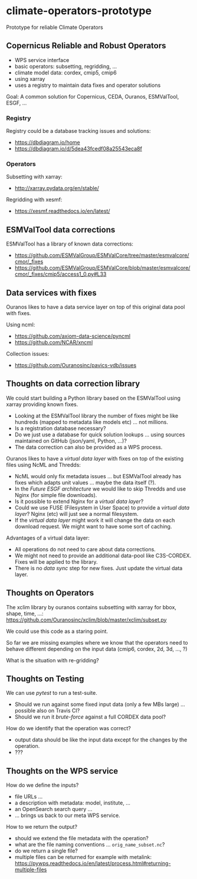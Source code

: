 # climate-operators-prototype
Prototype for reliable Climate Operators

## Copernicus Reliable and Robust Operators

* WPS service interface
* basic operators: subsetting, regridding, ...
* climate model data: cordex, cmip5, cmip6
* using xarray
* uses a registry to maintain data fixes and operator solutions

Goal: A common solution for Copernicus, CEDA, Ouranos, ESMValTool, ESGF, ...

### Registry

Registry could be a database tracking issues and solutions:
* https://dbdiagram.io/home
* https://dbdiagram.io/d/5dea43fcedf08a25543eca8f

### Operators

Subsetting with xarray:
* http://xarray.pydata.org/en/stable/

Regridding with xesmf:
* https://xesmf.readthedocs.io/en/latest/

## ESMValTool data corrections

ESMValTool has a library of known data corrections:
* https://github.com/ESMValGroup/ESMValCore/tree/master/esmvalcore/cmor/_fixes
* https://github.com/ESMValGroup/ESMValCore/blob/master/esmvalcore/cmor/_fixes/cmip5/access1_0.py#L33

## Data services with fixes

Ouranos likes to have a data service layer on top of this original data pool with fixes.

Using ncml:
* https://github.com/axiom-data-science/pyncml
* https://github.com/NCAR/xncml

Collection issues:
* https://github.com/Ouranosinc/pavics-vdb/issues


## Thoughts on data correction library

We could start building a Python library based on the ESMValTool using xarray providing known fixes.

* Looking at the ESMValTool library the number of fixes might be like hundreds (mapped to metadata like models etc) ... not millions.
* Is a registration database necessary?
* Do we just use a database for quick solution lookups ... using sources maintained on GitHub (json/yaml, Python, ...)?
* The data correction can also be provided as a WPS process.

Ouranos likes to have a *virtual data layer* with fixes on top of the existing files using NcML and Thredds:

* NcML would only fix metadata issues ... but ESMValTool already has fixes which adapts unit values ... maybe the data itself (?).
* In the *Future ESGF architecture* we would like to skip Thredds and use Nginx (for simple file downloads).
* Is it possible to extend Nginx for a *virtual data layer*?
* Could we use FUSE (Filesystem in User Space) to provide a *virtual data layer*? Nginx (etc) will just see a normal filesystem.
* If the *virtual data layer* might work it will change the data on each download request. We might want to have some sort of caching.

Advantages of a virtual data layer:

* All operations do not need to care about data corrections.
* We might not need to provide an additional data-pool like C3S-CORDEX. Fixes will be applied to the library.
* There is no *data sync* step for new fixes. Just update the virtual data layer.

## Thoughts on Operators

The xclim library by ouranos contains subsetting with xarray for bbox, shape, time, ...:
https://github.com/Ouranosinc/xclim/blob/master/xclim/subset.py

We could use this code as a staring point.

So far we are missing examples where we know that the operators need to behave different depending on the input data (cmip6, cordex, 2d, 3d, ..., ?)

What is the situation with re-gridding?

## Thoughts on Testing

We can use *pytest* to run a test-suite.

* Should we run against some fixed input data (only a few MBs large) ... possible also on Travis CI?
* Should we run it *brute-force* against a full CORDEX data pool?

How do we identify that the operation was correct?
* output data should be like the input data except for the changes by the operation.
* ???

## Thoughts on the WPS service

How do we define the inputs?
* file URLs ...
* a description with metadata: model, institute, ...
* an OpenSearch search query ...
* ... brings us back to our meta WPS service.

How to we return the output?
* should we extend the file metadata with the operation?
* what are the file naming conventions ... `orig_name_subset.nc`?
* do we return a single file?
* multiple files can be returned for example with metalink:
https://pywps.readthedocs.io/en/latest/process.html#returning-multiple-files
